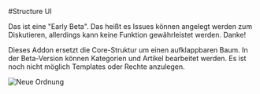 #Structure UI

Das ist eine "Early Beta". Das heißt es Issues können angelegt werden zum Diskutieren, allerdings kann keine Funktion gewährleistet werden. Danke!

Dieses Addon ersetzt die Core-Struktur um einen aufklappbaren Baum. In der Beta-Version können Kategorien und Artikel bearbeitet werden. Es ist noch nicht möglich Templates oder Rechte anzulegen.

![Neue Ordnung](/../assets/new_structure.png?raw=true)
